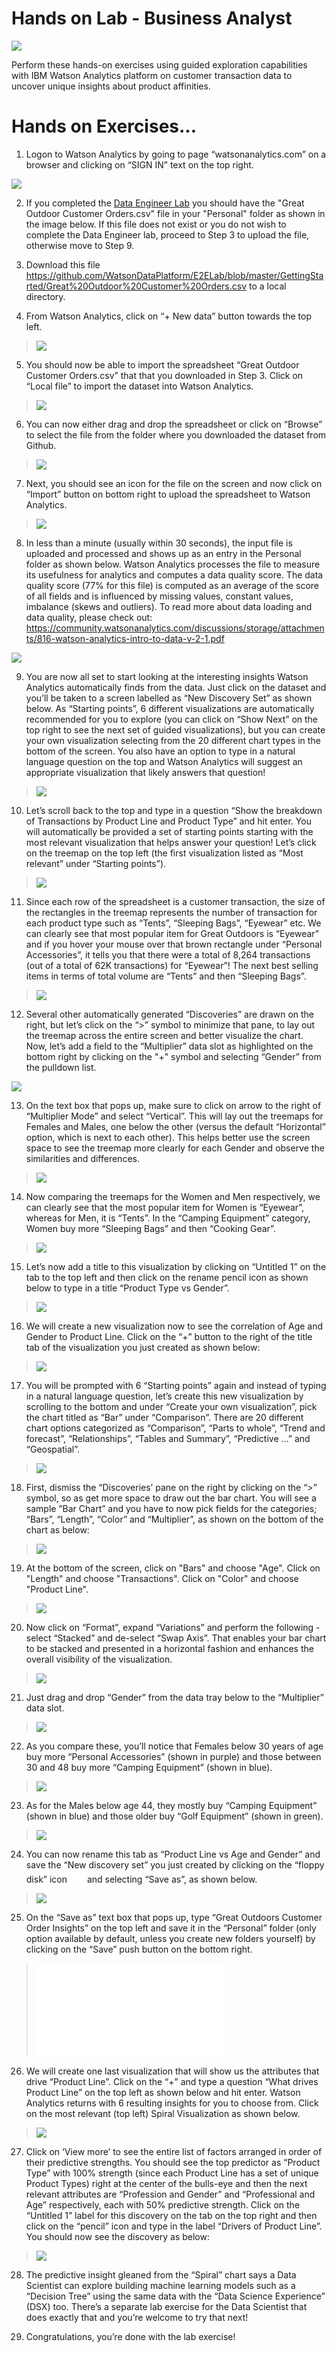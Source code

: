 # Hands on Lab - Business Analyst
[<img src="https://github.com/WatsonDataPlatform/E2ELab/blob/master/Media/DataDiscovery.png">](https://github.com/ibmdataworks/datafirst/tree/master/businessanalyst/)

Perform these hands-on exercises using guided exploration capabilities with IBM Watson Analytics platform on customer transaction data to uncover unique insights about product affinities.
 

# Hands on Exercises...


1.  Logon to Watson Analytics by going to page “watsonanalytics.com” on a browser and clicking on “SIGN IN” text on the top right. 

 [<img src="https://github.com/WatsonDataPlatform/E2ELab/blob/master/Media/WatsonASignon.png">](https://github.com/WatsonDataPlatform/E2ELab/businessanalyst)

2.  If you completed the [Data Engineer Lab](https://github.com/WatsonDataPlatform/E2ELab/tree/master/dataengineer/) you should have the "Great Outdoor Customer Orders.csv" file in your "Personal" folder as shown in the image below. If this file does not exist or you do not wish to complete the Data Engineer lab, proceed to Step 3 to upload the file, otherwise move to Step 9. 

3. Download this file <https://github.com/WatsonDataPlatform/E2ELab/blob/master/GettingStarted/Great%20Outdoor%20Customer%20Orders.csv> to a local directory. 

4. From Watson Analytics, click on “+ New data” button towards the top left. 

 > <img src="./media/image9.png" />

5.  You should now be able to import the spreadsheet “Great Outdoor Customer Orders.csv” that that you downloaded in Step 3. Click on “Local file” to import the dataset into Watson Analytics.
    
 > <img src="./media/image10.png" />

6.  You can now either drag and drop the spreadsheet or click on “Browse” to select the file from the folder where you downloaded the dataset from Github.

 > <img src="./media/image11.png" />

7.  Next, you should see an icon for the file on the screen and now click on “Import” button on bottom right to upload the spreadsheet to Watson Analytics.

 > <img src="./media/image12.png" />

8.  In less than a minute (usually within 30 seconds), the input file is uploaded and processed and shows up as an entry in the Personal folder as shown below. Watson Analytics processes the file to measure its usefulness for analytics and computes a data quality score. The data quality score (77% for this file) is computed as an average of the score of all fields and is influenced by missing values, constant values, imbalance (skews and outliers). To read more about data loading and data quality, please check out: <https://community.watsonanalytics.com/discussions/storage/attachments/816-watson-analytics-intro-to-data-v-2-1.pdf>

 <img src="https://github.com/WatsonDataPlatform/E2ELab/blob/master/businessanalyst/media/WatsonAcsv.png"/>

9.  You are now all set to start looking at the interesting insights Watson Analytics automatically finds from the data. Just click on the dataset and you’ll be taken to a screen labelled as “New Discovery Set” as shown below. As “Starting points”, 6 different visualizations are automatically recommended for you to explore (you can click on “Show Next” on the top right to see the next set of guided visualizations), but you can create your own visualization selecting from the 20 different chart types in the bottom of the screen. You also have an option to type in a natural language question on the top and Watson Analytics will suggest an appropriate visualization that likely answers that question! 
 > <img src="./media/image14.png" />

10.  Let’s scroll back to the top and type in a question “Show the breakdown of Transactions by Product Line and Product Type” and hit enter. You will automatically be provided a set of starting points starting with the most relevant visualization that helps answer your question! Let’s click on the treemap on the top left (the first visualization listed as “Most relevant” under “Starting points”).

 > <img src="./media/image15.png" />

11.  Since each row of the spreadsheet is a customer transaction, the size of the rectangles in the treemap represents the number of transaction for each product type such as “Tents”, “Sleeping Bags”, “Eyewear” etc. We can clearly see that most popular item for Great Outdoors is “Eyewear” and if you hover your mouse over that brown rectangle under “Personal Accessories”, it tells you that there were a total of 8,264 transactions (out of a total of 62K transactions) for “Eyewear”! The next best selling items in terms of total volume are “Tents” and then “Sleeping Bags”.

 > <img src="./media/image16.png" />

12. Several other automatically generated “Discoveries” are drawn on the right, but let’s click on the “>” symbol to minimize that pane, to lay out the treemap across the entire screen and better visualize the chart. Now, let’s add a field to the “Multiplier” data slot as highlighted on the bottom right by clicking on the "+" symbol and selecting “Gender” from the pulldown list.

<img src="https://github.com/WatsonDataPlatform/E2ELab/blob/master/businessanalyst/media/WatsonAgender.png">

13. On the text box that pops up, make sure to click on arrow to the right of “Multiplier Mode” and select “Vertical”. This will lay out the treemaps for Females and Males, one below the other (versus the default “Horizontal” option, which is next to each other). This helps better use the screen space to see the treemap more clearly for each Gender and observe the similarities and differences.

 > <img src="./media/image18.png" />

14. Now comparing the treemaps for the Women and Men respectively, we can clearly see that the most popular item for Women is “Eyewear”, whereas for Men, it is “Tents”. In the “Camping Equipment” category, Women buy more “Sleeping Bags” and then “Cooking Gear”.

 > <img src="./media/image19.png" />

15. Let’s now add a title to this visualization by clicking on “Untitled 1” on the tab to the top left and then click on the rename pencil icon as shown below to type in a title “Product Type vs Gender”.

 > <img src="./media/image20.png" />

16. We will create a new visualization now to see the correlation of Age and Gender to Product Line. Click on the “+” button to the right of the title tab of the visualization you just created as shown below:

 > <img src="./media/image21.png" />

17. You will be prompted with 6 “Starting points” again and instead of typing in a natural language question, let’s create this new visualization by scrolling to the bottom and under “Create your own visualization”, pick the chart titled as “Bar” under “Comparison”. There are 20 different chart options categorized as “Comparison”, “Parts to whole”, “Trend and forecast”, “Relationships”, “Tables and Summary”, “Predictive …” and “Geospatial”.

 > <img src="./media/image22.png" />

18. First, dismiss the “Discoveries’ pane on the right by clicking on the “>” symbol, so as get more space to draw out the bar chart. You will see a sample “Bar Chart” and you have to now pick fields for the categories; “Bars”, “Length”, “Color” and “Multiplier”, as shown on the bottom of the chart as below:

 > <img src="./media/image23.png" />

19. At the bottom of the screen, click on "Bars" and choose "Age". Click on "Length" and choose "Transactions". Click on "Color" and choose "Product Line". 

 > <img src="./media/image24.png" />

20. Now click on “Format”, expand “Variations” and perform the following - select “Stacked” and de-select “Swap Axis”. That enables your bar chart to be stacked and presented in a horizontal fashion and enhances the overall visibility of the visualization.

 > <img src="./media/image25.png" />

21. Just drag and drop “Gender” from the data tray below to the “Multiplier” data slot.

 > <img src="./media/image26.png" />

22. As you compare these, you’ll notice that Females below 30 years of age buy more “Personal Accessories” (shown in purple) and those between 30 and 48 buy more “Camping Equipment” (shown in blue).

 > <img src="./media/image27.png" />

23. As for the Males below age 44, they mostly buy “Camping Equipment” (shown in blue) and those older buy “Golf Equipment” (shown in green).
 > <img src="./media/image28.png" />

24. You can now rename this tab as “Product Line vs Age and Gender” and save the “New discovery set” you just created by clicking on the “floppy disk” icon <embed src="./media/image29.emf" width="24" height="20" /> and selecting “Save as”, as shown below.

 > <img src="./media/image30.png" />

25. On the “Save as” text box that pops up, type “Great Outdoors Customer Order Insights” on the top left and save it in the “Personal” folder (only option available by default, unless you create new folders yourself) by clicking on the “Save” push button on the bottom right.

 > <embed src="./media/image31.emf" />

26. We will create one last visualization that will show us the attributes that drive “Product Line”. Click on the “+” and type a question “What drives Product Line” on the top left as shown below and hit enter.
    Watson Analytics returns with 6 resulting insights for you to choose from. Click on the most relevant (top left) Spiral Visualization as shown below.
    
 > <img src="./media/image32.png" />

27. Click on ‘View more’ to see the entire list of factors arranged in order of their predictive strengths. You should see the top predictor as “Product Type” with 100% strength (since each Product Line has a set of unique Product Types) right at the center of the bulls-eye and then the next relevant attributes are “Profession and Gender” and “Professional and Age” respectively, each with 50% predictive strength. Click on the “Untitled 1” label for this discovery on the tab on the top right and then click on the “pencil” icon and type in the label “Drivers of Product Line”. You should now see the discovery as below:

 > <img src="./media/image33.png" />

28. The predictive insight gleaned from the “Spiral” chart says a Data Scientist can explore building machine learning models such as a “Decision Tree” using the same data with the “Data Science Experience” (DSX) too. There’s a separate lab exercise for the Data Scientist that does exactly that and you’re welcome to try that next!

29. Congratulations, you’re done with the lab exercise!
